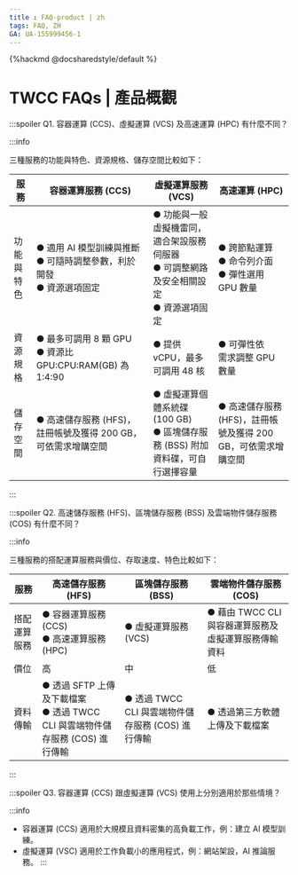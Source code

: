 ```yaml
---
title : FAQ-product | zh
tags: FAQ, ZH
GA: UA-155999456-1
---
```


{%hackmd @docsharedstyle/default %}

<style>
.fa-times{color:#ADADAD; font-size:25px}
.fa-check{color:#27a5bd; font-size:25px}
</style>


# TWCC FAQs | 產品概觀

:::spoiler Q1. 容器運算 (CCS)、虛擬運算 (VCS) 及高速運算 (HPC) 有什麼不同？

:::info

三種服務的功能與特色、資源規格、儲存空間比較如下：

| 服務       | 容器運算服務 (CCS)                                                       | 虛擬運算服務 (VCS)                                                     | 高速運算 (HPC) |
| -------- | -------- | -------- | -------- |
| 功能與特色 | ● 適用 AI 模型訓練與推斷<br>● 可隨時調整參數，利於開發<br>● 資源選項固定 | ● 功能與一般虛擬機雷同，適合架設服務伺服器<br>● 可調整網路及安全相關設定<br>● 資源選項固定 | ● 跨節點運算<br>● 命令列介面<br>● 彈性選用 GPU 數量          |
| 資源規格   | ● 最多可調用 8 顆 GPU<br>● 資源比 GPU:CPU:RAM(GB) 為 1:4:90              | ● 提供 vCPU，最多可調用 48 核                                                                   | ● 可彈性依<br>需求調整 GPU 數量       |
| 儲存空間   | ● 高速儲存服務 (HFS)，註冊帳號及獲得 200 GB，可依需求增購空間        | ● 虛擬運算個體系統碟 (100 GB)<br>● 區塊儲存服務 (BSS) 附加資料碟，可自行選擇容量                                                                   | ● 高速儲存服務 (HFS)，註冊帳號及獲得 200 GB，可依需求增購空間          |
:::


:::spoiler Q2. 高速儲存服務 (HFS)、區塊儲存服務 (BSS) 及雲端物件儲存服務 (COS) 有什麼不同？

:::info

三種服務的搭配運算服務與價位、存取速度、特色比較如下：

| 服務 | 高速儲存服務 (HFS) | 區塊儲存服務 (BSS)     | 雲端物件儲存服務 (COS) |
| -------- | -------- | -------- | -------- |
| 搭配運算服務 | ● 容器運算服務 (CCS)<br>● 高速運算服務 (HPC)<br> | ● 虛擬運算服務 (VCS)<br> | ● 藉由 TWCC CLI 與容器運算服務及虛擬運算服務傳輸資料        |
| 價位 | 高 | 中 | 低 |
| 資料傳輸 | ● 透過 SFTP 上傳及下載檔案<br> ● 透過 TWCC CLI 與雲端物件儲存服務 (COS) 進行傳輸 | ● 透過 TWCC CLI 與雲端物件儲存服務 (COS) 進行傳輸  | ● 透過第三方軟體上傳及下載檔案 |
:::

:::spoiler Q3. 容器運算 (CCS) 跟虛擬運算 (VCS) 使用上分別適用於那些情境？

:::info
- 容器運算 (CCS) 適用於大規模且資料密集的高負載工作，例：建立 AI 模型訓練。
- 虛擬運算 (VSC) 適用於工作負載小的應用程式，例：網站架設，AI 推論服務。
:::
